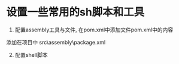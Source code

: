 # 设置一些常用的sh脚本和工具

1.  配置assembly工具与文件, 在pom.xml中添加文件pom.xml中的内容

添加在项目中
src\assembly\package.xml

2.  配置shell脚本

